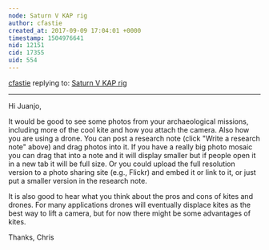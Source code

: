 ```yaml
---
node: Saturn V KAP rig
author: cfastie
created_at: 2017-09-09 17:04:01 +0000
timestamp: 1504976641
nid: 12151
cid: 17355
uid: 554
---
```




[cfastie](../profile/cfastie) replying to: [Saturn V KAP rig](../notes/Juanjo/08-17-2015/saturn-v-kap-rig)

----
Hi Juanjo, 

It would be good to see some photos from your archaeological missions, including more of the cool kite and how you attach the camera. Also how you are using a drone. You can post a research note (click "Write a research note" above) and drag photos into it. If you have a really big photo mosaic you can drag that into a note and it will display smaller but if people open it in a new tab it will be full size. Or you could upload the full resolution version to a photo sharing site (e.g., Flickr) and embed it or link to it, or just put a smaller version in the research note. 

It is also good to hear what you think about the pros and cons of kites and drones. For many applications drones will eventually displace kites as the best way to lift a camera, but for now there might be some advantages of kites.

Thanks,
Chris